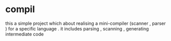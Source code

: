 # compil
this a simple project which about realising a mini-compiler (scanner , parser ) for a specific language . it includes parsing , scanning , generating intermediate code
